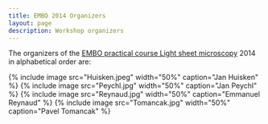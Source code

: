 ```yaml
---
title: EMBO 2014 Organizers
layout: page
description: Workshop organizers
---
```

The organizers of the [EMBO practical course Light sheet microscopy](EMBO_practical_course_Light_sheet_microscopy) 2014 in alphabetical order are:

{% include image src="Huisken.jpeg" width="50%" caption="Jan Huisken" %}
{% include image src="Peychl.jpg" width="50%" caption="Jan Peychl" %}
{% include image src="Reynaud.jpg" width="50%" caption="Emmanuel Reynaud" %}
{% include image src="Tomancak.jpg" width="50%" caption="Pavel Tomancak" %}
